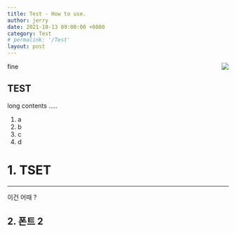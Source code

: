 ```yaml
---
title: Test - How to use.
author: jerry
date: 2021-10-13 09:00:00 +0800
category: Test
# permalink: '/Test'
layout: post
---
```

<!-- 코드 상단 :  -->
<a href="https://hits.seeyoufarm.com">
<img align="right" src="https://hits.seeyoufarm.com/api/count/incr/badge.svg?url=https://github.com/Jerrykim91/jerrykim91.github.io"/></a> 

fine

TEST
-------------

long contents .....

1. a
2. b
3. c
4. d

# 1. TSET
---

이건 어때 ? 

## 2. 폰트 2 



<!-- 코드 하단 -->
<br>
<script src="https://utteranc.es/client.js"
    repo="Jerrykim91/jerrykim91.github.io"
    issue-term="title"
    label="😎"
    theme="github-light"
    crossorigin="anonymous"
    async>
</script>
<br>